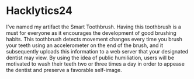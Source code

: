 # Hacklytics24
I've named my artifact the Smart Toothbrush. Having this toothbrush is a must for everyone as it encourages the development of good brushing habits. This toothbrush detects movement changes every time you brush your teeth using an accelerometer on the end of the brush, and it subsequently uploads this information to a web server that your designated dentist may view. By using the idea of public humiliation, users will be motivated to wash their teeth two or three times a day in order to appease the dentist and preserve a favorable self-image.